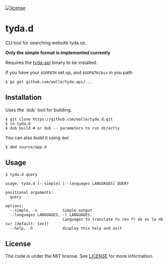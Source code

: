 [![license](http://img.shields.io/badge/license-MIT-blue.svg?style=flat)](https://raw.githubusercontent.com/walle/tyda.d/master/LICENSE)

# tyda.d

CLI tool for searching website tyda.se.

**Only the simple format is implemented currently**

Requires the [tyda-api](https://github.com/walle/tyda-api) binary to be
installed.

If you have your `$GOPATH` set up, and `$GOPATH/bin` in you path
```
$ go get github.com/walle/tyda-api/...
```

## Installation

Uses the ´dub´ tool for building.

```shell
$ git clone https://github.com/walle/tyda.d.git
$ cd tyda.d
$ dub build # or dub -- parameters to run directly
```

You can also build it using `dmd`

```shell
$ dmd source/app.d
```

## Usage

```shell
$ tyda.d query
```

```shell
usage: tyda.d [--simple] [--languages LANGUAGES] QUERY

positional arguments:
  query

options:
  --simple, -s           Simple output
  --languages LANGUAGES, -l LANGUAGES
                         Languages to translate to (en fr de es la nb sv) [default: [en]]
  --help, -h             display this help and exit
```

## License

The code is under the MIT license. See [LICENSE](LICENSE) for more
information.
